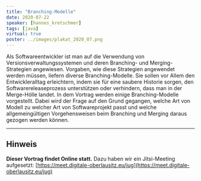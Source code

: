 ```yaml
---
title: "Branching-Modelle"
date: 2020-07-22
speaker: [hannes_kretschmer]
tags: [java]
virtual: true
poster: ../images/plakat_2020_07.png
---
```


Als Softwareentwickler ist man auf die Verwendung von Versionsverwaltungssystemen und deren Branching- und
Merging-Strategien angewiesen. Vorgaben, wie diese Strategien angewendet werden müssen, liefern diverse
Branching-Modelle. Sie sollen vor Allem den Entwickleralltag erleichtern, indem sie für eine saubere Historie sorgen,
den Softwarereleaseprozess unterstützen oder verhindern, dass man in der Merge-Hölle landet. In dem Vortrag werden
einige Branching-Modelle vorgestellt. Dabei wird der Frage auf den Grund gegangen, welche Art von Modell zu welcher Art
von Softwareprojekt passt und welche allgemeingültigen Vorgehensweisen beim Branching und Merging daraus gezogen werden
können.

---

## Hinweis

**Dieser Vortrag findet Online statt.** Dazu haben wir ein Jitsi-Meeting aufgesetzt:
[https://meet.digitale-oberlausitz.eu/jug](https://meet.digitale-oberlausitz.eu/jug)
